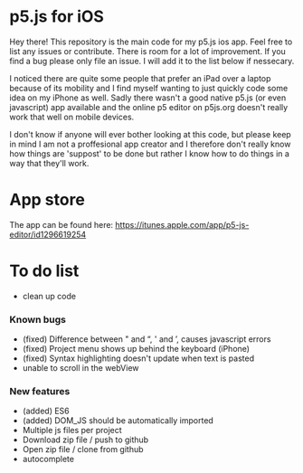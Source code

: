 # p5.js for iOS
Hey there! This repository is the main code for my p5.js ios app. Feel free to list any issues or contribute. There is room for a lot of improvement. If you find a bug please only file an issue. I will add it to the list below if nessecary.

I noticed there are quite some people that prefer an iPad over a laptop because of its mobility and I find myself wanting to just quickly code some idea on my iPhone as well. Sadly there wasn't a good native p5.js (or even javascript) app available and the online p5 editor on p5js.org doesn't really work that well on mobile devices.

I don't know if anyone will ever bother looking at this code, but please keep in mind I am not a proffesional app creator and I therefore don't really know how things are 'suppost' to be done but rather I know how to do things in a way that they'll work.

# App store
The app can be found here:
https://itunes.apple.com/app/p5-js-editor/id1296619254

# To do list
* clean up code

### Known bugs
* (fixed) Difference between " and “, ' and ’, causes javascript errors
* (fixed) Project menu shows up behind the keyboard (iPhone)
* (fixed) Syntax highlighting doesn't update when text is pasted
* unable to scroll in the webView

### New features
* (added) ES6
* (added) DOM_JS should be automatically imported
* Multiple js files per project
* Download zip file / push to github
* Open zip file / clone from github
* autocomplete
